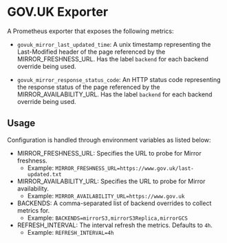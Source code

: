 # GOV.UK Exporter

A Prometheus exporter that exposes the following metrics:

- `govuk_mirror_last_updated_time`: A unix timestamp representing the Last-Modified header of the page referenced by the MIRROR_FRESHNESS_URL. Has the label `backend` for each backend override being used.

- `govuk_mirror_response_status_code`: An HTTP status code representing the response status of the page referenced by the MIRROR_AVAILABILITY_URL. Has the label `backend` for each backend override being used.

## Usage

Configuration is handled through environment variables as listed below:

- MIRROR_FRESHNESS_URL: Specifies the URL to probe for Mirror freshness.
    - Example: `MIRROR_FRESHNESS_URL=https://www.gov.uk/last-updated.txt`
- MIRROR_AVAILABILITY_URL: Specifies the URL to probe for Mirror availability.
    - Example: `MIRROR_AVAILABILITY_URL=https://www.gov.uk`
- BACKENDS: A comma-separated list of backend overrides to collect metrics for.
    - Example: `BACKENDS=mirrorS3,mirrorS3Replica,mirrorGCS`
- REFRESH_INTERVAL: The interval refresh the metrics. Defaults to `4h`.
    - Example: `REFRESH_INTERVAL=4h`


